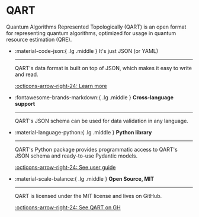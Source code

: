 # QART

Quantum Algorithms Represented Topologically (QART) is an open format for representing
quantum algorithms, optimized for usage in quantum resource estimation (QRE).

<div class="grid cards" markdown>

-   :material-code-json:{ .lg .middle } It's just JSON (or YAML)

    ---

    QART's data format is built on top of JSON, which makes it easy to
    write and read.

    [:octicons-arrow-right-24: Learn more](format)

-   :fontawesome-brands-markdown:{ .lg .middle } __Cross-language support__

    ---

    QART's JSON schema can be used for data validation in any language.

-   :material-language-python:{ .lg .middle } __Python library__

    ---

    QART's Python package provides programmatic access
    to QART's JSON schema and ready-to-use Pydantic models.


    [:octicons-arrow-right-24: See user guide](library/userguide)

-   :material-scale-balance:{ .lg .middle } __Open Source, MIT__

    ---

    QART is licensed under the MIT license and lives on GitHub.

    [:octicons-arrow-right-24: See QART on GH](https://github.com/psiq/hqar)

</div>
